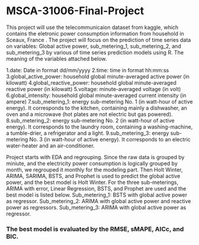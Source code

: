 # MSCA-31006-Final-Project

This project will use the telecommunicaion dataset from kaggle, which contains the eletronic power consumption information from household in Sceaux, France . The project will focus on the prediction of time series data on variables: Global active power, sub_metering_1, sub_metering_2, and sub_metering_3 by various of time series prediction models using R. The meaning of the variables attached below.

1.date: Date in format dd/mm/yyyy
2.time: time in format hh:mm:ss
3.global_active_power: household global minute-averaged active power (in kilowatt)
4.global_reactive_power: household global minute-averaged reactive power (in kilowatt)
5.voltage: minute-averaged voltage (in volt)
6.global_intensity: household global minute-averaged current intensity (in ampere)
7.sub_metering_1: energy sub-metering No. 1 (in watt-hour of active energy). It corresponds to the kitchen, containing mainly a dishwasher, an oven and a microwave (hot plates are not electric but gas powered).
8.sub_metering_2: energy sub-metering No. 2 (in watt-hour of active energy). It corresponds to the laundry room, containing a washing-machine, a tumble-drier, a refrigerator and a light.
9.sub_metering_3: energy sub-metering No. 3 (in watt-hour of active energy). It corresponds to an electric water-heater and an air-conditioner. 

Project starts with EDA and regrouping. Since the raw data is grouped by miniute, and the electricity power consumption is logically grouped by month, we regrouped it monthly for the modeling part. Then Holt Winter, ARIMA, SARIMA, BSTS, and Prophet is used to predict the global active power, and the best model is Holt Winter. For the three sub-meterings, ARIMA with error, Linear Regression, BSTS, and Prophet are used and the best model is listed below.
Sub_metering_1: BSTS with global active power as regressor.
Sub_metering_2: ARIMA with global active power and reactive power as regressors.
Sub_metering_3: ARIMA with global active power as regressor.
### The best model is evaluated by the RMSE, sMAPE, AICc, and BIC.
